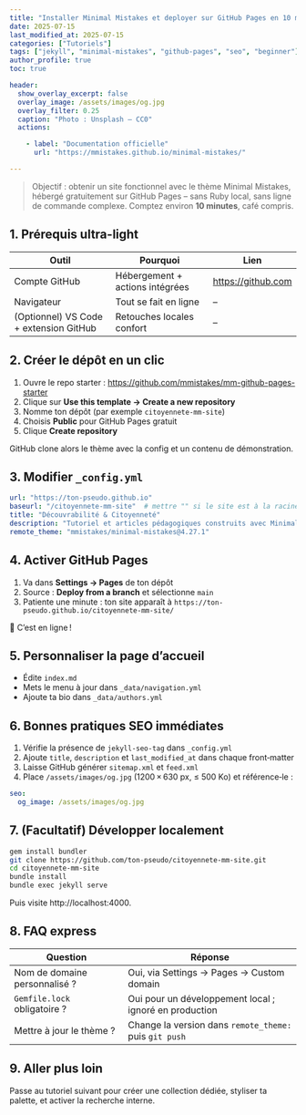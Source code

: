 ```yaml
---
title: "Installer Minimal Mistakes et deployer sur GitHub Pages en 10 minutes"
date: 2025-07-15
last_modified_at: 2025-07-15
categories: ["Tutoriels"]
tags: ["jekyll", "minimal-mistakes", "github-pages", "seo", "beginner"]
author_profile: true
toc: true

header:
  show_overlay_excerpt: false
  overlay_image: /assets/images/og.jpg
  overlay_filter: 0.25
  caption: "Photo : Unsplash — CC0"
  actions:

    - label: "Documentation officielle"
      url: "https://mmistakes.github.io/minimal-mistakes/"

---
```


> Objectif : obtenir un site fonctionnel avec le thème Minimal Mistakes, hébergé gratuitement sur GitHub Pages – sans Ruby local, sans ligne de commande complexe. Comptez environ **10 minutes**, café compris.

## 1. Prérequis ultra-light

| Outil | Pourquoi | Lien |
|-------|----------|------|
| Compte GitHub | Hébergement + actions intégrées | https://github.com |
| Navigateur | Tout se fait en ligne | – |
| (Optionnel) VS Code + extension GitHub | Retouches locales confort | – |

## 2. Créer le dépôt en un clic

1. Ouvre le repo starter : https://github.com/mmistakes/mm-github-pages-starter  
2. Clique sur **Use this template → Create a new repository**  
3. Nomme ton dépôt (par exemple `citoyennete-mm-site`)  
4. Choisis **Public** pour GitHub Pages gratuit  
5. Clique **Create repository**

GitHub clone alors le thème avec la config et un contenu de démonstration.

## 3. Modifier `_config.yml`

```yaml
url: "https://ton-pseudo.github.io"
baseurl: "/citoyennete-mm-site"  # mettre "" si le site est à la racine
title: "Découvrabilité & Citoyenneté"
description: "Tutoriel et articles pédagogiques construits avec Minimal Mistakes"
remote_theme: "mmistakes/minimal-mistakes@4.27.1"
```

## 4. Activer GitHub Pages

1. Va dans **Settings → Pages** de ton dépôt  
2. Source : **Deploy from a branch** et sélectionne `main`  
3. Patiente une minute : ton site apparaît à `https://ton-pseudo.github.io/citoyennete-mm-site/`

🎉 C’est en ligne !

## 5. Personnaliser la page d’accueil

- Édite `index.md`  
- Mets le menu à jour dans `_data/navigation.yml`  
- Ajoute ta bio dans `_data/authors.yml`

## 6. Bonnes pratiques SEO immédiates

1. Vérifie la présence de `jekyll-seo-tag` dans `_config.yml`  
2. Ajoute `title`, `description` et `last_modified_at` dans chaque front‑matter  
3. Laisse GitHub générer `sitemap.xml` et `feed.xml`  
4. Place `/assets/images/og.jpg` (1200 × 630 px, ≤ 500 Ko) et référence‑le :

```yaml
seo:
  og_image: /assets/images/og.jpg
```

## 7. (Facultatif) Développer localement

```bash
gem install bundler
git clone https://github.com/ton-pseudo/citoyennete-mm-site.git
cd citoyennete-mm-site
bundle install
bundle exec jekyll serve
```

Puis visite http://localhost:4000.

## 8. FAQ express

| Question | Réponse |
|----------|---------|
| Nom de domaine personnalisé ? | Oui, via Settings → Pages → Custom domain |
| `Gemfile.lock` obligatoire ? | Oui pour un développement local ; ignoré en production |
| Mettre à jour le thème ? | Change la version dans `remote_theme:` puis `git push` |

## 9. Aller plus loin

Passe au tutoriel suivant pour créer une collection dédiée, styliser ta palette, et activer la recherche interne.

